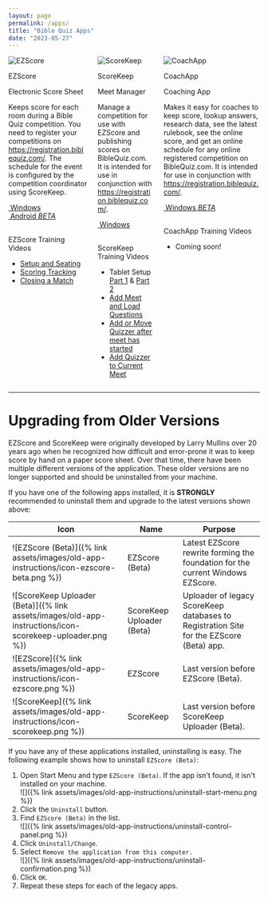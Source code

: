 ```yaml
---
layout: page
permalink: /apps/
title: "Bible Quiz Apps"
date: "2023-05-27"
---
```


<div class="columns is-multiline is-centered">
    <div class="column is-4">
        <div class="icon callout-icon">
            <img src="{% link assets/images/BQ-App-Score-v1.png %}" alt="EZScore" />
        </div>
        <p class="title is-5">EZScore</p>
        <p class="subtitle is-5">Electronic Score Sheet</p>
        <div class="content">
            <p>Keeps score for each room during a Bible Quiz competition. You need to register your competitions on <a href="https://registration.biblequiz.com/" target="_blank">https://registration.biblequiz.com/</a>. The schedule for the event is configured by the competition coordinator using ScoreKeep.</p>
        </div>
        <a href="https://github.com/biblequiz/Releases.EZScore/releases/latest/download/com.biblequiz.ezscore.windows.msixbundle" class="button is-primary">
            <i class="fab fa-windows"></i>&nbsp;Windows
        </a>
        <a href="https://github.com/biblequiz/Releases.EZScore/releases/latest/download/com.biblequiz.ezscore.android.apk" class="button is-primary">
            <i class="fab fa-android"></i>&nbsp;Android&nbsp;<span class="tag is-danger"><i>BETA</i></span>
        </a>
        <p class="title is-6" style="margin-top:30px">EZScore Training Videos</p>
        <ul>
            <li><a href="https://youtu.be/u1jXAshiqwA">Setup and Seating</a></li>
            <li><a href="https://youtu.be/-a2tAOe0DPk">Scoring Tracking</a></li>
            <li><a href="https://youtu.be/h4KwA00jp80">Closing a Match</a></li>
        </ul>
    </div>
    <div class="column is-4">
        <div class="icon callout-icon">
            <img src="{% link assets/images/BQ-App-Meet-v1.png %}" alt="ScoreKeep" />
        </div>
        <p class="title is-5">ScoreKeep</p>
        <p class="subtitle is-5">Meet Manager</p>
        <div class="content">
            <p>Manage a competition for use with EZScore and publishing scores on BibleQuiz.com. It is intended for use in conjunction with <a href="https://registration.biblequiz.com/" target="_blank">https://registration.biblequiz.com/</a>.</p>
        </div>
        <a href="https://github.com/biblequiz/Releases.ScoreKeep/releases/latest/download/com.biblequiz.scorekeep.windows.msixbundle" class="button is-primary">
            <i class="fab fa-windows"></i>&nbsp;Windows
        </a>
        <p class="title is-6" style="margin-top:30px">ScoreKeep Training Videos</p>
        <ul>
            <li>Tablet Setup <a href="https://youtu.be/0ZEeuvC8u94">Part 1</a> &amp; <a href="https://youtu.be/AYCpEWIOYgA">Part 2</a></li>
            <li><a href="https://youtu.be/dG0jal8OAHQ">Add Meet and Load Questions</a></li>
            <li><a href="https://youtu.be/eVUvARFDXpM">Add or Move Quizzer after meet has started</a></li>
            <li><a href="https://youtu.be/ur4lzA_SlQY">Add Quizzer to Current Meet</a></li>
        </ul>
    </div>
    <div class="column is-4">
        <div class="icon callout-icon">
            <img src="{% link assets/images/BQ-App-Coach-v1.png %}" alt="CoachApp" />
        </div>
        <p class="title is-5">CoachApp</p>
        <p class="subtitle is-5">Coaching App</p>
        <div class="content">
            <p>Makes it easy for coaches to keep score, lookup answers, research data, see the latest rulebook, see the online score, and get an online schedule for any online registered competition on BibleQuiz.com. It is intended for use in conjunction with <a href="https://registration.biblequiz.com/" target="_blank">https://registration.biblequiz.com/</a>.</p>
        </div>
        <a href="https://github.com/biblequiz/Releases.CoachApp/releases/latest/download/com.biblequiz.coachapp.windows.msixbundle" class="button is-primary">
            <i class="fab fa-windows"></i>&nbsp;Windows&nbsp;<span class="tag is-danger"><i>BETA</i></span>
        </a>
        <p class="title is-6" style="margin-top:30px">CoachApp Training Videos</p>
        <ul>
            <li>Coming soon!</li>
        </ul>
    </div></div>

---

# Upgrading from Older Versions

EZScore and ScoreKeep were originally developed by Larry Mullins over 20 years ago when he recognized how difficult and error-prone it was to keep score by hand on a paper score sheet. Over that time, there have been multiple different versions of the application. These older versions are no longer supported and should be uninstalled from your machine.

If you have one of the following apps installed, it is **STRONGLY** recommended to uninstall them and upgrade to the latest versions shown above:

| Icon                                                                                                    | Name                      | Purpose                                                                                 |
| ------------------------------------------------------------------------------------------------------- | ------------------------- | --------------------------------------------------------------------------------------- |
| ![EZScore (Beta)]({% link assets/images/old-app-instructions/icon-ezscore-beta.png %})                  | EZScore (Beta)            | Latest EZScore rewrite forming the foundation for the current Windows EZScore.          |
| ![ScoreKeep Uploader (Beta)]({% link assets/images/old-app-instructions/icon-scorekeep-uploader.png %}) | ScoreKeep Uploader (Beta) | Uploader of legacy ScoreKeep databases to Registration Site for the EZScore (Beta) app. |
| ![EZScore]({% link assets/images/old-app-instructions/icon-ezscore.png %})                              | EZScore                   | Last version before EZScore (Beta).                                                     |
| ![ScoreKeep]({% link assets/images/old-app-instructions/icon-scorekeep.png %})                          | ScoreKeep                 | Last version before ScoreKeep Uploader (Beta).                                          |

If you have any of these applications installed, uninstalling is easy. The following example shows how to uninstall `EZScore (Beta)`:
1. Open Start Menu and type `EZScore (Beta)`. If the app isn't found, it isn't installed on your machine.\
![]({% link assets/images/old-app-instructions/uninstall-start-menu.png %})
2. Click the `Uninstall` button.
3. Find `EZScore (Beta)` in the list.\
![]({% link assets/images/old-app-instructions/uninstall-control-panel.png %})
4. Click `Uninstall/Change`.
5. Select `Remove the application from this computer.`\
![]({% link assets/images/old-app-instructions/uninstall-confirmation.png %})
6. Click `OK`.
7. Repeat these steps for each of the legacy apps.

